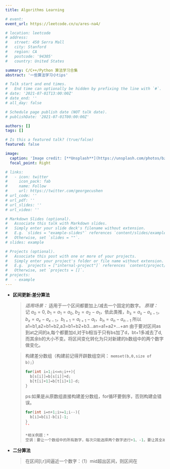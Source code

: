 ```yaml
---
title: Algorithms Learning 

# event: 
event_url: https://leetcode.cn/u/ares-na4/

# location: leetcode
# address:
#   street: 450 Serra Mall
#   city: Stanford
#   region: CA
#   postcode: '94305'
#   country: United States

summary: C/C++/Python 算法学习合集
abstract: '一些算法学习小tips'

# Talk start and end times.
#   End time can optionally be hidden by prefixing the line with `#`.
# date: '2021-07-01T13:00:00Z'
# date_end: ''
# all_day: false

# Schedule page publish date (NOT talk date).
# publishDate: '2021-07-01T00:00:00Z'

authors: []
tags: []

# Is this a featured talk? (true/false)
featured: false

image:
  caption: 'Image credit: [**Unsplash**](https://unsplash.com/photos/bzdhc5b3Bxs)'
  focal_point: Right

# links:
#   - icon: twitter
#     icon_pack: fab
#     name: Follow
#     url: https://twitter.com/georgecushen
# url_code: ''
# url_pdf: ''
# url_slides: ''
# url_video: ''

# Markdown Slides (optional).
#   Associate this talk with Markdown slides.
#   Simply enter your slide deck's filename without extension.
#   E.g. `slides = "example-slides"` references `content/slides/example-slides.md`.
#   Otherwise, set `slides = ""`.
# slides: example

# Projects (optional).
#   Associate this post with one or more of your projects.
#   Simply enter your project's folder or file name without extension.
#   E.g. `projects = ["internal-project"]` references `content/project/deep-learning/index.md`.
#   Otherwise, set `projects = []`.
# projects:
#   - example
---
```

<!-- 
{{% callout note %}}
Click on the **Slides** button above to view the built-in slides feature.
{{% /callout %}}

Slides can be added in a few ways:

- **Create** slides using Hugo Blox Builder's [_Slides_](https://docs.hugoblox.com/reference/content-types/) feature and link using `slides` parameter in the front matter of the talk file
- **Upload** an existing slide deck to `static/` and link using `url_slides` parameter in the front matter of the talk file
- **Embed** your slides (e.g. Google Slides) or presentation video on this page using [shortcodes](https://docs.hugoblox.com/reference/markdown/).

Further event details, including [page elements](https://docs.hugoblox.com/reference/markdown/) such as image galleries, can be added to the body of this page. -->

- **区间更新:差分算法**
  > *适用场景：* 适用于一个区间都要加上/减去一个固定的数字。
  > *原理：*  
  记 $a_0=0$, $b_1=a_1=a_0$, $b_2=a_2-a_1$，依此类推，$b_s=a_s-a_{s-1}$，$b_x=a_x-a_{x-1}$，$b_{t+1}=a_{t+1}-a_t$，$b_n=a_n-a_{n-1}$
  所以a1=b1,a2=b1+b2,a3=b1+b2+b3...an=a1+a2+...+an
  由于要对区间as到at之间的a,每个都要加d,对于b相当于只有bs加了d，bt+1多减去了d,而其余b的大小不变。将区间变化转化为只对新建的b数组中的两个数字做变化。

  > 构建差分数组（构建前记得开辟数组空间： `memset(b,0,size of b);`）
  > ```cpp
  > for(int i=1;i<=n;i++){
  >   b[s[i]]=b[s[i]]+d;
  >   b[t[i]+1]=b[t[i]+1]-d;
  > }
  > ```
  > ps:如果是从原数组直接构建差分数组，for循环要倒序，否则构建会错误。
  > ```cpp
  > for(int i=n+1;i>=1;i--){
  >   b[i]=b[i]-b[i]-1;
  > }
  > ``
  >
  > *相关例题：*
  > 空调：要让一个数组中的所有数字，每次只能选择两个数字进行+1、-1，要让其全减为0。需要的次数即为该差分数组中所有正数的和。


- **二分算法**
  > 在区间[l,r]间逼近一个数字：（1）mid超出区间，则区间在